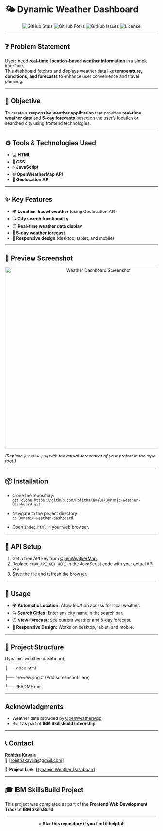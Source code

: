 # 🌤️ Dynamic Weather Dashboard

<p align="center">
  <img src="https://img.shields.io/github/stars/RohithaKavala/Dynamic-weather-dashboard?style=for-the-badge" alt="GitHub Stars"/>
  <img src="https://img.shields.io/github/forks/RohithaKavala/Dynamic-weather-dashboard?style=for-the-badge" alt="GitHub Forks"/>
  <img src="https://img.shields.io/github/issues/RohithaKavala/Dynamic-weather-dashboard?style=for-the-badge" alt="GitHub Issues"/>
  <img src="https://img.shields.io/github/license/RohithaKavala/Dynamic-weather-dashboard?style=for-the-badge" alt="License"/>
</p>

---

## ❓ Problem Statement
Users need **real-time, location-based weather information** in a simple interface.  
This dashboard fetches and displays weather data like **temperature, conditions, and forecasts** to enhance user convenience and travel planning.

---

## 🎯 Objective
To create a **responsive weather application** that provides **real-time weather data** and **5-day forecasts** based on the user's location or searched city using frontend technologies.

---

## ⚙️ Tools & Technologies Used
- 💻 **HTML**  
- 🎨 **CSS**  
- ⚡ **JavaScript**  
- 🌐 **OpenWeatherMap API**  
- 📍 **Geolocation API**  

---

## ✨ Key Features
- 🌍 **Location-based weather** (using Geolocation API)  
- 🔍 **City search functionality**  
- ⏱️ **Real-time weather data display**  
- 📅 **5-day weather forecast**  
- 📱 **Responsive design** (desktop, tablet, and mobile)

---

## 📸 Preview Screenshot
<p align="center">
  <img src="preview.png" alt="Weather Dashboard Screenshot" width="600"/>
</p>

*(Replace `preview.png` with the actual screenshot of your project in the repo root.)*

---

## 📦 Installation
- Clone the repository:  
  `git clone https://github.com/RohithaKavala/Dynamic-weather-dashboard.git`  

- Navigate to the project directory:  
  `cd Dynamic-weather-dashboard`  

- Open `index.html` in your web browser.  

---

## 🔧 API Setup
1. Get a free API key from [OpenWeatherMap](https://openweathermap.org/api).  
2. Replace `YOUR_API_KEY_HERE` in the JavaScript code with your actual API key.  
3. Save the file and refresh the browser.  

---

## 🎯 Usage
- 🌍 **Automatic Location:** Allow location access for local weather.  
- 🔍 **Search Cities:** Enter any city name in the search bar.  
- ⏱️ **View Forecast:** See current weather and 5-day forecast.  
- 📱 **Responsive Design:** Works on desktop, tablet, and mobile.  

---

## 📁 Project Structure
Dynamic-weather-dashboard/

├── index.html

├── preview.png # (Add screenshot here)

└── README.md

---

##  Acknowledgments
- Weather data provided by [OpenWeatherMap](https://openweathermap.org/)  
- Built as part of **IBM SkillsBuild Internship**  

---

## 📞 Contact
**Rohitha Kavala**  
📧 [rohithakavala@gmail.com]  

🔗 **Project Link:** [Dynamic Weather Dashboard](https://github.com/RohithaKavala/Dynamic-weather-dashboard)

---

## 🎓 IBM SkillsBuild Project
This project was completed as part of the **Frontend Web Development Track** at **IBM SkillsBuild**.

---

<div align="center">

⭐ **Star this repository if you find it helpful!**

</div>

